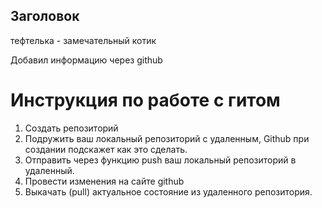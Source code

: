 ## Заголовок

тефтелька - замечательный котик

Добавил информацию через github

# Инструкция по работе с гитом
1. Создать репозиторий
2. Подружить ваш локальный репозиторий с удаленным, Github при создании подскажет как это сделать.
3. Отправить через функцию push ваш локальный репозиторий в удаленный.
4. Провести изменения на сайте github
5. Выкачать (pull) актуальное состояние из удаленного репозитория.
